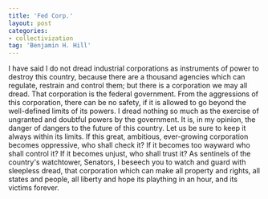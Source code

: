 ```yaml
---
title: 'Fed Corp.'
layout: post
categories:
- collectivization
tag: 'Benjamin H. Hill'
---
```


I have said I do not dread industrial corporations as instruments of power to destroy this country, because there are a thousand agencies which can regulate, restrain and control them; but there is a corporation we may all dread. That corporation is the federal government. From the aggressions of this corporation, there can be no safety, if it is allowed to go beyond the well-defined limits of its powers. I dread nothing so much as the exercise of ungranted and doubtful powers by the government. It is, in my opinion, the danger of dangers to the future of this country. Let us be sure to keep it always within its limits. If this great, ambitious, ever-growing corporation becomes oppressive, who shall check it? If it becomes too wayward who shall control it? If it becomes unjust, who shall trust it? As sentinels of the country's watchtower, Senators, I beseech you to watch and guard with sleepless dread, that corporation which can make all property and rights, all states and people, all liberty and hope its plaything in an hour, and its victims forever.